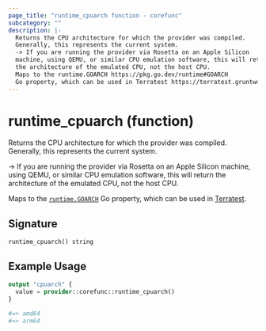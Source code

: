 ```yaml
---
page_title: "runtime_cpuarch function - corefunc"
subcategory: ""
description: |-
  Returns the CPU architecture for which the provider was compiled.
  Generally, this represents the current system.
  -> If you are running the provider via Rosetta on an Apple Silicon
  machine, using QEMU, or similar CPU emulation software, this will return
  the architecture of the emulated CPU, not the host CPU.
  Maps to the runtime.GOARCH https://pkg.go.dev/runtime#GOARCH
  Go property, which can be used in Terratest https://terratest.gruntwork.io.
---
```


# runtime_cpuarch (function)

Returns the CPU architecture for which the provider was compiled.
Generally, this represents the current system.

-> If you are running the provider via Rosetta on an Apple Silicon
machine, using QEMU, or similar CPU emulation software, this will return
the architecture of the emulated CPU, not the host CPU.

Maps to the [`runtime.GOARCH`](https://pkg.go.dev/runtime#GOARCH)
Go property, which can be used in [Terratest](https://terratest.gruntwork.io).

## Signature

<!-- signature generated by tfplugindocs -->
```text
runtime_cpuarch() string
```

## Example Usage

```terraform
output "cpuarch" {
  value = provider::corefunc::runtime_cpuarch()
}

#=> amd64
#=> arm64
```

<!-- Preview the provider docs with the Terraform registry provider docs preview tool: https://registry.terraform.io/tools/doc-preview -->
